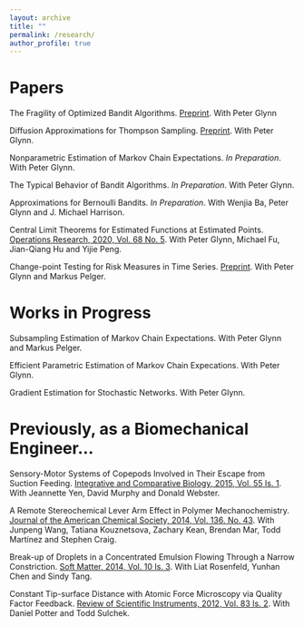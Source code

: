 ```yaml
---
layout: archive
title: ""
permalink: /research/
author_profile: true
---
```


Papers
======
The Fragility of Optimized Bandit Algorithms. [Preprint](https://arxiv.org/abs/2109.13595). With Peter Glynn

Diffusion Approximations for Thompson Sampling. [Preprint](https://arxiv.org/abs/2105.09232). With Peter Glynn.

Nonparametric Estimation of Markov Chain Expectations. _In Preparation_. With Peter Glynn.

The Typical Behavior of Bandit Algorithms. _In Preparation_. With Peter Glynn.

Approximations for Bernoulli Bandits. _In Preparation_. With Wenjia Ba, Peter Glynn and J. Michael Harrison.

Central Limit Theorems for Estimated Functions at Estimated Points. [Operations Research, 2020, Vol. 68 No. 5](https://pubsonline.informs.org/doi/10.1287/opre.2019.1922). With Peter Glynn, Michael Fu, Jian-Qiang Hu and Yijie Peng.

Change-point Testing for Risk Measures in Time Series. [Preprint](https://arxiv.org/abs/1809.02303). With Peter Glynn and Markus Pelger.

Works in Progress
======
Subsampling Estimation of Markov Chain Expectations. With Peter Glynn and Markus Pelger.

Efficient Parametric Estimation of Markov Chain Expecations. With Peter Glynn.

Gradient Estimation for Stochastic Networks. With Peter Glynn.

Previously, as a Biomechanical Engineer...
======
Sensory-Motor Systems of Copepods Involved in Their Escape from Suction Feeding. [Integrative and Comparative Biology, 2015, Vol. 55 Is. 1](https://academic.oup.com/icb/article/55/1/121/617941). With Jeannette Yen, David Murphy and Donald Webster.

A Remote Stereochemical Lever Arm Effect in Polymer Mechanochemistry. [Journal of the American Chemical Society, 2014, Vol. 136. No. 43](https://pubs.acs.org/doi/abs/10.1021/ja509585g). With Junpeng Wang, Tatiana Kouznetsova, Zachary Kean, Brendan Mar, Todd Martínez and Stephen Craig.

Break-up of Droplets in a Concentrated Emulsion Flowing Through a Narrow Constriction. [Soft Matter, 2014, Vol. 10 Is. 3](https://pubs.rsc.org/en/content/articlelanding/2014/sm/c3sm51843d). With Liat Rosenfeld, Yunhan Chen and Sindy Tang.

Constant Tip-surface Distance with Atomic Force Microscopy via Quality Factor Feedback. [Review of Scientific Instruments, 2012, Vol. 83 Is. 2](https://aip.scitation.org/doi/abs/10.1063/1.3683236). With Daniel Potter and Todd Sulchek.












